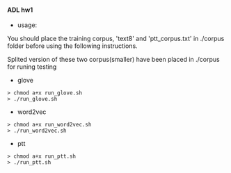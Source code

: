 #### ADL hw1

- usage:

You should place the training corpus, 'text8' and 'ptt_corpus.txt' in ./corpus folder
before using the following instructions.

Splited version of these two corpus(smaller) have been placed in ./corpus for runing testing

* glove
```
> chmod a+x run_glove.sh
> ./run_glove.sh
```
* word2vec
```
> chmod a+x run_word2vec.sh
> ./run_word2vec.sh
```

* ptt
```
> chmod a+x run_ptt.sh
> ./run_ptt.sh
```